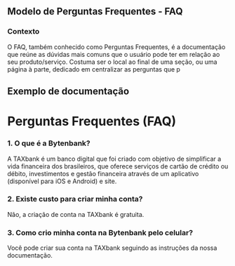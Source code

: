## Modelo de Perguntas Frequentes - FAQ

### Contexto 
O FAQ, também conhecido como Perguntas Frequentes, é a documentação que reúne as dúvidas mais comuns que o usuário pode ter em relação ao seu produto/serviço. Costuma ser o local ao final de uma seção, ou uma página à parte, dedicado em centralizar as perguntas que p

## Exemplo de documentação 

# Perguntas Frequentes (FAQ)

### 1. O que é a Bytenbank?

A TAXbank é um banco digital que foi criado com objetivo de simplificar a vida financeira dos brasileiros, que oferece serviços de cartão de crédito ou débito, investimentos e gestão financeira através de um aplicativo (disponível para iOS e Android) e site. 

### 2. Existe custo para criar minha conta?

Não, a criação de conta na TAXbank é gratuita. 

### 3. Como crio minha conta na Bytenbank pelo celular?

Você pode criar sua conta na TAXbank seguindo as instruções da nossa documentação. 
